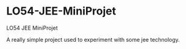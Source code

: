 # LO54-JEE-MiniProjet
LO54 JEE MiniProjet

A really simple project used to experiment with some jee technology. 
